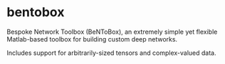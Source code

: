 # bentobox
Bespoke Network Toolbox (BeNToBox), an extremely simple yet flexible Matlab-based toolbox for building custom deep networks.

Includes support for arbitrarily-sized tensors and complex-valued data.
